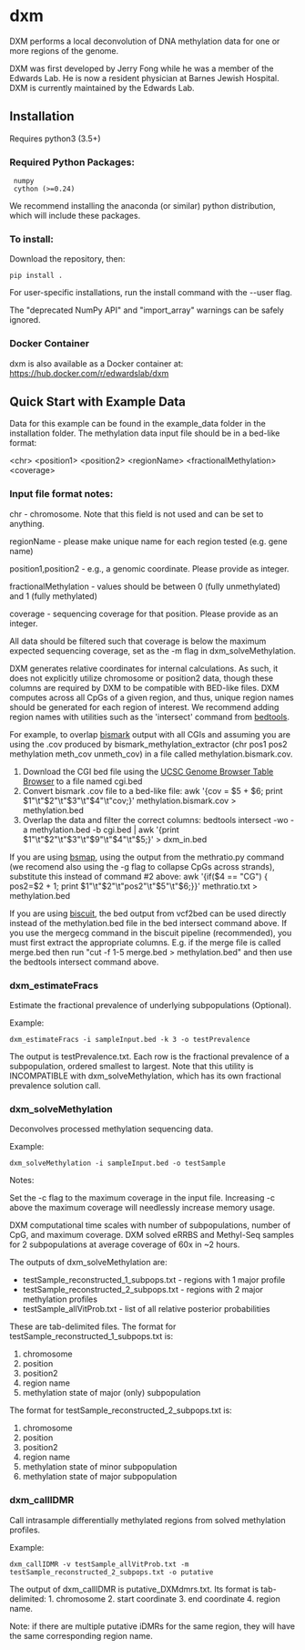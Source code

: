 ﻿# dxm

DXM performs a local deconvolution of DNA methylation data for one or more regions of the genome.

DXM was first developed by Jerry Fong while he was a member of the Edwards Lab. He is now a resident physician at Barnes Jewish Hospital. DXM is currently maintained by the Edwards Lab.

## Installation
Requires python3 (3.5+)

### Required Python Packages:
     numpy
     cython (>=0.24)
We recommend installing the anaconda (or similar) python distribution, which will include these packages.

### To install:
Download the repository, then:

    pip install .

For user-specific installations, run the install command with the --user flag. 

The "deprecated NumPy API" and "import_array" warnings can be safely ignored.

### Docker Container
dxm is also available as a Docker container at: https://hub.docker.com/r/edwardslab/dxm


## Quick Start with Example Data

Data for this example can be found in the example_data folder in the installation folder. The methylation data input file should be in a bed-like format:

\<chr\> \<position1\> \<position2\> \<regionName\> \<fractionalMethylation\> \<coverage\>

### Input file format notes:

chr - chromosome. Note that this field is not used and can be set to anything.

regionName - please make unique name for each region tested (e.g. gene name)

position1,position2 - e.g., a genomic coordinate. Please provide as integer.

fractionalMethylation - values should be between 0 (fully unmethylated) and 1 (fully methylated)

coverage - sequencing coverage for that position. Please provide as an integer.

All data should be filtered such that coverage is below the maximum expected sequencing coverage, set as the -m flag in dxm_solveMethylation.

DXM generates relative coordinates for internal calculations. As such, it does not explicitly utilize chromosome or position2 data, though these columns are required by DXM to be compatible with BED-like files. DXM computes across all CpGs of a given region, and thus, unique region names should be generated for each region of interest. We recommend adding region names with utilities such as the 'intersect' command from [bedtools](https://bedtools.readthedocs.io/en/latest/).

For example, to overlap [bismark](https://www.bioinformatics.babraham.ac.uk/projects/bismark/) output with all CGIs and assuming you are using the .cov produced by bismark_methylation_extractor (chr pos1 pos2 methylation meth_cov unmeth_cov) in a file called methylation.bismark.cov.  
1. Download the CGI bed file using the [UCSC Genome Browser Table Browser](https://genome.ucsc.edu/cgi-bin/hgTables) to a file named cgi.bed
2. Convert bismark .cov file to a bed-like file: awk '{cov = $5 + $6; print $1"\t"$2"\t"$3"\t"$4"\t"cov;}' methylation.bismark.cov > methylation.bed
3. Overlap the data and filter the correct columns: bedtools intersect -wo -a methylation.bed -b cgi.bed | awk '{print $1"\t"$2"\t"$3"\t"$9"\t"$4"\t"$5;}' > dxm_in.bed

If you are using [bsmap](https://code.google.com/archive/p/bsmap/), using the output from the methratio.py command (we recomend also using the -g flag to collapse CpGs across strands), substitute this instead of command #2 above:
awk '{if($4 == "CG") { pos2=$2 + 1; print $1"\t"$2"\t"pos2"\t"$5"\t"$6;}}' methratio.txt > methylation.bed

If you are using [biscuit](https://huishenlab.github.io/biscuit/), the bed output from vcf2bed can be used directly instead of the methylation.bed file in the bed intersect command above.  If you use the mergecg command in the biscuit pipeline (recommended), you must first extract the appropriate columns.  E.g. if the merge file is called merge.bed then run "cut -f 1-5 merge.bed > methylation.bed" and then use the bedtools intersect command above.


### dxm_estimateFracs
Estimate the fractional prevalence of underlying subpopulations (Optional).

Example: 

    dxm_estimateFracs -i sampleInput.bed -k 3 -o testPrevalence

The output is testPrevalence.txt. Each row is the fractional prevalence of a subpopulation, ordered smallest to largest. Note that this utility is INCOMPATIBLE with dxm_solveMethylation, which has its own fractional prevalence solution call.


### dxm_solveMethylation
Deconvolves processed methylation sequencing data.

Example: 

    dxm_solveMethylation -i sampleInput.bed -o testSample

Notes: 

Set the -c flag to the maximum coverage in the input file.  Increasing -c above the maximum coverage will needlessly increase memory usage.

DXM computational time scales with number of subpopulations, number of CpG, and maximum coverage. DXM solved eRRBS and Methyl-Seq samples for 2 subpopulations at average coverage of 60x in ~2 hours.

The outputs of dxm_solveMethylation are:
- testSample_reconstructed_1_subpops.txt  - regions with 1 major profile
- testSample_reconstructed_2_subpops.txt  - regions with 2 major methylation profiles
- testSample_allVitProb.txt  - list of all relative posterior probabilities

These are tab-delimited files. The format for testSample_reconstructed_1_subpops.txt is:
1. chromosome
2. position
3. position2
4. region name
5. methylation state of major (only) subpopulation

The format for testSample_reconstructed_2_subpops.txt is:
1. chromosome
2. position
3. position2
4. region name
5. methylation state of minor subpopulation
6. methylation state of major subpopulation


### dxm_callIDMR
Call intrasample differentially methylated regions from solved methylation profiles.

Example: 

    dxm_callIDMR -v testSample_allVitProb.txt -m testSample_reconstructed_2_subpops.txt -o putative

The output of dxm_callIDMR is putative_DXMdmrs.txt. Its format is tab-delimited:
	1. chromosome
	2. start coordinate
	3. end coordinate
	4. region name.

Note: if there are multiple putative iDMRs for the same region, they will have the same corresponding region name.


